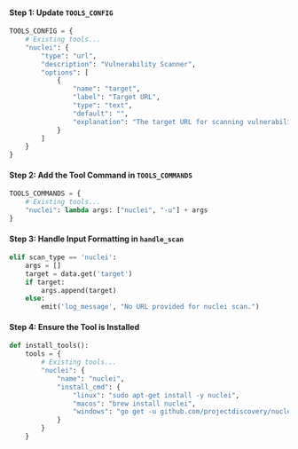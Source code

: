 #### Step 1: Update `TOOLS_CONFIG`

```python
TOOLS_CONFIG = {
    # Existing tools...
    "nuclei": {
        "type": "url",
        "description": "Vulnerability Scanner",
        "options": [
            {
                "name": "target",
                "label": "Target URL",
                "type": "text",
                "default": "",
                "explanation": "The target URL for scanning vulnerabilities."
            }
        ]
    }
}
```

#### Step 2: Add the Tool Command in `TOOLS_COMMANDS`

```python
TOOLS_COMMANDS = {
    # Existing tools...
    "nuclei": lambda args: ["nuclei", "-u"] + args
}
```

#### Step 3: Handle Input Formatting in `handle_scan`

```python
elif scan_type == 'nuclei':
    args = []
    target = data.get('target')
    if target:
        args.append(target)
    else:
        emit('log_message', "No URL provided for nuclei scan.")
```

#### Step 4: Ensure the Tool is Installed

```python
def install_tools():
    tools = {
        # Existing tools...
        "nuclei": {
            "name": "nuclei",
            "install_cmd": {
                "linux": "sudo apt-get install -y nuclei",
                "macos": "brew install nuclei",
                "windows": "go get -u github.com/projectdiscovery/nuclei/v2/cmd/nuclei"
            }
        }
    }
```
